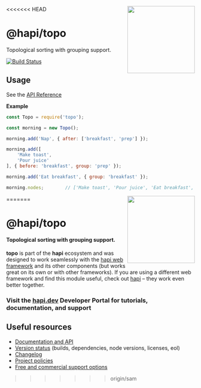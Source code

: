 <<<<<<< HEAD
<a href="http://hapijs.com"><img src="https://raw.githubusercontent.com/hapijs/assets/master/images/family.png" width="180px" align="right" /></a>

# @hapi/topo

Topological sorting with grouping support.

[![Build Status](https://secure.travis-ci.org/hapijs/topo.svg?branch=master)](http://travis-ci.org/hapijs/topo)

## Usage

See the [API Reference](API.md)

**Example**
```js
const Topo = require('topo');

const morning = new Topo();

morning.add('Nap', { after: ['breakfast', 'prep'] });

morning.add([
    'Make toast',
    'Pour juice'
], { before: 'breakfast', group: 'prep' });

morning.add('Eat breakfast', { group: 'breakfast' });

morning.nodes;        // ['Make toast', 'Pour juice', 'Eat breakfast', 'Nap']
```
=======
<a href="https://hapi.dev"><img src="https://raw.githubusercontent.com/hapijs/assets/master/images/family.png" width="180px" align="right" /></a>

# @hapi/topo

#### Topological sorting with grouping support.

**topo** is part of the **hapi** ecosystem and was designed to work seamlessly with the [hapi web framework](https://hapi.dev) and its other components (but works great on its own or with other frameworks). If you are using a different web framework and find this module useful, check out [hapi](https://hapi.dev) – they work even better together.

### Visit the [hapi.dev](https://hapi.dev) Developer Portal for tutorials, documentation, and support

## Useful resources

- [Documentation and API](https://hapi.dev/family/topo/)
- [Version status](https://hapi.dev/resources/status/#topo) (builds, dependencies, node versions, licenses, eol)
- [Changelog](https://hapi.dev/family/topo/changelog/)
- [Project policies](https://hapi.dev/policies/)
- [Free and commercial support options](https://hapi.dev/support/)
>>>>>>> origin/sam
